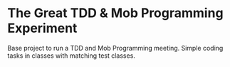 # The Great TDD & Mob Programming Experiment

Base project to run a TDD and Mob Programming meeting. Simple coding tasks in classes with matching test classes.

